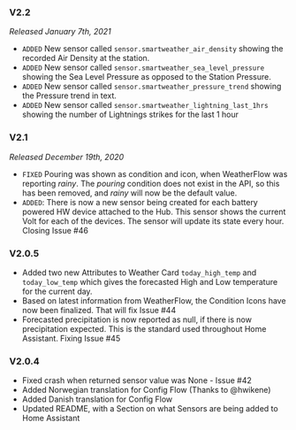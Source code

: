 ### V2.2

*Released January 7th, 2021*

* `ADDED` New sensor called `sensor.smartweather_air_density` showing the recorded Air Density at the station.
* `ADDED` New sensor called `sensor.smartweather_sea_level_pressure` showing the Sea Level Pressure as opposed to the Station Pressure.
* `ADDED` New sensor called `sensor.smartweather_pressure_trend` showing the Pressure trend in text.
* `ADDED` New sensor called `sensor.smartweather_lightning_last_1hrs` showing the number of Lightnings strikes for the last 1 hour

### V2.1

*Released December 19th, 2020*

* `FIXED` Pouring was shown as condition and icon, when WeatherFlow was reporting *rainy*. The *pouring* condition does not exist in the API, so this has been removed, and *rainy* will now be the default value.
* `ADDED`: There is now a new sensor being created for each battery powered HW device attached to the Hub. This sensor shows the current Volt for each of the devices. The sensor will update its state every hour. Closing Issue #46

### V2.0.5

* Added two new Attributes to Weather Card `today_high_temp` and `today_low_temp` which gives the forecasted High and Low temperature for the current day.
* Based on latest information from WeatherFlow, the Condition Icons have now been finalized. That will fix Issue #44
* Forecasted precipitation is now reported as null, if there is now precipitation expected. This is the standard used throughout Home Assistant. Fixing Issue #45

### V2.0.4

* Fixed crash when returned sensor value was None - Issue #42
* Added Norwegian translation for Config Flow (Thanks to @hwikene)
* Added Danish translation for Config Flow
* Updated README, with a Section on what Sensors are being added to Home Assistant
